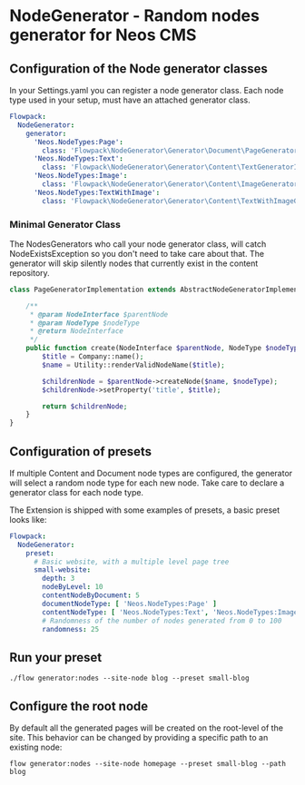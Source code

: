 # NodeGenerator - Random nodes generator for Neos CMS

## Configuration of the Node generator classes

In your Settings.yaml you can register a node generator class. Each node type used in your setup, must
have an attached generator class.

```yaml
Flowpack:
  NodeGenerator:
    generator:
      'Neos.NodeTypes:Page':
        class: 'Flowpack\NodeGenerator\Generator\Document\PageGeneratorImplementation'
      'Neos.NodeTypes:Text':
        class: 'Flowpack\NodeGenerator\Generator\Content\TextGeneratorImplementation'
      'Neos.NodeTypes:Image':
        class: 'Flowpack\NodeGenerator\Generator\Content\ImageGeneratorImplementation'
      'Neos.NodeTypes:TextWithImage':
        class: 'Flowpack\NodeGenerator\Generator\Content\TextWithImageGeneratorImplementation'
```

### Minimal Generator Class

The NodesGenerators who call your node generator class, will catch NodeExistsException so you
don't need to take care about that. The generator will skip silently nodes that currently exist
in the content repository.

```php
class PageGeneratorImplementation extends AbstractNodeGeneratorImplementation {

	/**
	 * @param NodeInterface $parentNode
	 * @param NodeType $nodeType
	 * @return NodeInterface
	 */
	public function create(NodeInterface $parentNode, NodeType $nodeType) {
		$title = Company::name();
		$name = Utility::renderValidNodeName($title);

		$childrenNode = $parentNode->createNode($name, $nodeType);
		$childrenNode->setProperty('title', $title);

		return $childrenNode;
	}
}
```

## Configuration of presets

If multiple Content and Document node types are configured, the generator will select a
random node type for each new node. Take care to declare a generator class for each node
type.

The Extension is shipped with some examples of presets, a basic preset looks like:

```yaml
Flowpack:
  NodeGenerator:
    preset:
      # Basic website, with a multiple level page tree
      small-website:
        depth: 3
        nodeByLevel: 10
        contentNodeByDocument: 5
        documentNodeType: [ 'Neos.NodeTypes:Page' ]
        contentNodeType: [ 'Neos.NodeTypes:Text', 'Neos.NodeTypes:Images' ]
        # Randomness of the number of nodes generated from 0 to 100
        randomness: 25
```

## Run your preset

```
./flow generator:nodes --site-node blog --preset small-blog
```

## Configure the root node

By default all the generated pages will be created on the root-level
of the site. This behavior can be changed by providing a specific path
to an existing node:

```
flow generator:nodes --site-node homepage --preset small-blog --path blog
```

